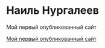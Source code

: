 

# Наиль Нургалеев
Мой первый опубликованный сайт

[Мой первый опубликованный сайт](https://nn-2002.github.io/Public/ "Мой первый опубликованный сайт")
